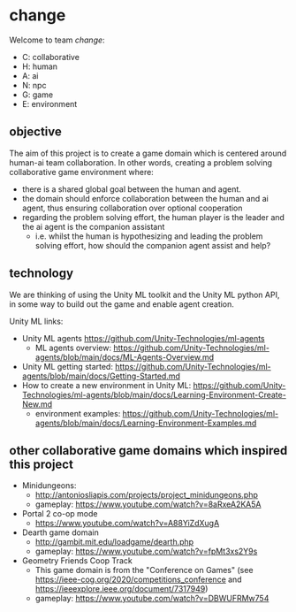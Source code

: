 # change
Welcome to team *change*:
- C: collaborative
- H: human
- A: ai
- N: npc
- G: game
- E: environment

## objective
The aim of this project is to create a game domain which is centered around human-ai team collaboration.
In other words, creating a problem solving collaborative game environment where:
- there is a shared global goal between the human and agent.
- the domain should enforce collaboration between the human and ai agent, thus ensuring collaboration over optional cooperation
- regarding the problem solving effort, the human player is the leader and the ai agent is the companion assistant
  - i.e. whilst the human is hypothesizing and leading the problem solving effort, how should the companion agent assist and help? 

## technology
We are thinking of using the Unity ML toolkit and the Unity ML python API, in some way to build out the game and enable agent creation.

Unity ML links:
- Unity ML agents https://github.com/Unity-Technologies/ml-agents
  - ML agents overview: https://github.com/Unity-Technologies/ml-agents/blob/main/docs/ML-Agents-Overview.md
- Unity ML getting started: https://github.com/Unity-Technologies/ml-agents/blob/main/docs/Getting-Started.md
- How to create a new environment in Unity ML: https://github.com/Unity-Technologies/ml-agents/blob/main/docs/Learning-Environment-Create-New.md
  - environment examples: https://github.com/Unity-Technologies/ml-agents/blob/main/docs/Learning-Environment-Examples.md

## other collaborative game domains which inspired this project
- Minidungeons:
  - http://antoniosliapis.com/projects/project_minidungeons.php
  - gameplay: https://www.youtube.com/watch?v=8aRxeA2KA5A
- Portal 2 co-op mode
  - https://www.youtube.com/watch?v=A88YiZdXugA
- Dearth game domain
  - http://gambit.mit.edu/loadgame/dearth.php
  - gameplay: https://www.youtube.com/watch?v=fpMt3xs2Y9s
- Geometry Friends Coop Track
  - This game domain is from the "Conference on Games" (see https://ieee-cog.org/2020/competitions_conference and https://ieeexplore.ieee.org/document/7317949)
  - gameplay: https://www.youtube.com/watch?v=DBWUFRMw754
